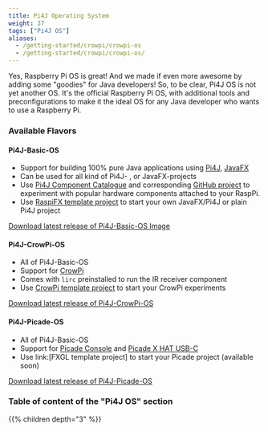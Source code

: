 ```yaml
---
title: Pi4J Operating System
weight: 37
tags: ["Pi4J OS"]
aliases:
  - /getting-started/crowpi/crowpi-os
  - /getting-started/crowpi/crowpi-os/
---
```


Yes, Raspberry Pi OS is great! And we made if even more awesome by adding some "goodies" for Java developers! So, to be clear, Pi4J OS is not yet another OS. It's the official Raspberry Pi OS, with additional tools and preconfigurations to make it the ideal OS for any Java developer who wants to use a Raspberry Pi.

### Available Flavors

#### Pi4J-Basic-OS

* Support for building 100% pure Java applications using [Pi4J](/), [JavaFX](https://openjfx.io)
* Can be used for all kind of Pi4J- , or JavaFX-projects
* Use [Pi4J Component Catalogue](/examples/components/) and corresponding [GitHub project](https://github.com/Pi4J/pi4j-example-components) to experiment with popular hardware components attached to your RaspPi.
* Use [RaspiFX template project](https://github.com/Pi4J/pi4j-template-javafx) to start your own JavaFX/Pi4J or plain Pi4J project

[Download latest release of Pi4J-Basic-OS Image](https://pi4j-download.com/latest.php?flavor=basic)

#### Pi4J-CrowPi-OS

* All of Pi4J-Basic-OS
* Support for [CrowPi](https://www.elecrow.com/crowpi-compact-raspberry-pi-educational-kit.html)
* Comes with `lirc` preinstalled to run the IR receiver component
* Use [CrowPi template project](https://github.com/Pi4J/pi4j-example-crowpi) to start your CrowPi experiments

[Download latest release of Pi4J-CrowPi-OS](https://pi4j-download.com/latest.php?flavor=crowpi)

#### Pi4J-Picade-OS

* All of Pi4J-Basic-OS
* Support for [Picade Console](https://shop.pimoroni.com/products/picade-console) and [Picade X HAT USB-C](https://shop.pimoroni.com/products/picade-x-hat-usb-c?variant=29156918558803)
* Use link:[FXGL template project] to start your Picade project (available soon)

[Download latest release of Pi4J-Picade-OS](https://pi4j-download.com/latest.php?flavor=picade)

### Table of content of the "Pi4J OS" section

{{% children depth="3" %}}
